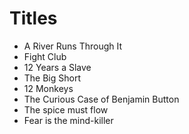 # Titles

* A River Runs Through It
* Fight Club
* 12 Years a Slave
* The Big Short
* 12 Monkeys
* The Curious Case of Benjamin Button
* The spice must flow
* Fear is the mind-killer
